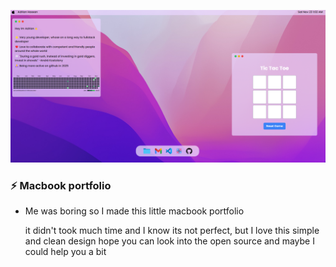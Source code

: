 
![Macbook Preview](https://github.com/adrian-on-github/portfolio/blob/main/preview.png?raw=true)

### ⚡ Macbook portfolio

- Me was boring so I made this little macbook portfolio

  it didn't took much time and I know its not perfect, but I love this simple and clean design
  hope you can look into the open source and maybe I could help you a bit 



